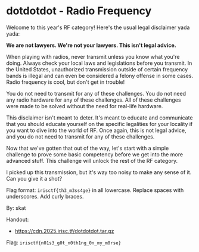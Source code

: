 # dotdotdot - Radio Frequency

Welcome to this year's RF category! Here's the usual legal disclaimer yada yada:

**We are not lawyers. We're not your lawyers. This isn't legal advice.**

When playing with radios, never transmit unless you know what you're doing. Always check your local laws and legislations before you transmit. In the United States, unauthorized transmission outside of certain frequency bands is illegal and can even be considered a felony offense in some cases. Radio frequency is cool, but don't get in trouble!

You do not need to transmit for any of these challenges. You do not need any radio hardware for any of these challenges. All of these challenges were made to be solved without the need for real-life hardware.

This disclaimer isn't meant to deter. It's meant to educate and communicate that you should educate yourself on the specific legalities for your locality if you want to dive into the world of RF. Once again, this is not legal advice, and you do not need to transmit for any of these challenges.

Now that we've gotten that out of the way, let's start with a simple challenge to prove some basic competency before we get into the more advanced stuff. This challenge will unlock the rest of the RF category.

I picked up this transmission, but it's way too noisy to make any sense of it. Can you give it a shot?

Flag format: `irisctf{th3_m3ss4ge}` in all lowercase. Replace spaces with underscores. Add curly braces.

By: skat

Handout:
- https://cdn.2025.irisc.tf/dotdotdot.tar.gz

Flag: `irisctf{n01s3_g0t_n0th1ng_0n_my_m0rse}`
